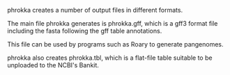 phrokka creates a number of output files in different formats.

The main file phrokka generates is phrokka.gff, which is a gff3 format file including the fasta following the gff table annotations.

This file can be used by programs such as Roary to generate pangenomes.

phrokka also creates phrokka.tbl, which is a flat-file table suitable to be unploaded to the NCBI's Bankit.
